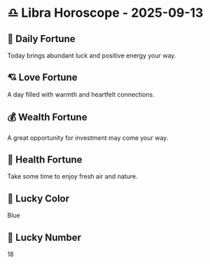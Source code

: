 # ♎ Libra Horoscope - 2025-09-13

## 🎯 Daily Fortune

Today brings abundant luck and positive energy your way.

## 💘 Love Fortune

A day filled with warmth and heartfelt connections.

## 💰 Wealth Fortune

A great opportunity for investment may come your way.

## 🌱 Health Fortune

Take some time to enjoy fresh air and nature.

## 🎨 Lucky Color

Blue

## 🔢 Lucky Number

18
